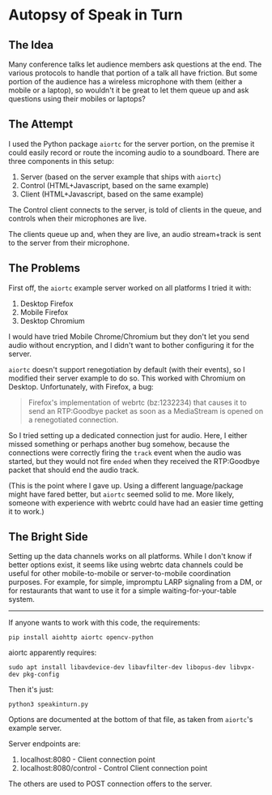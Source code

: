 # Autopsy of Speak in Turn

## The Idea

Many conference talks let audience members ask questions at the end. The various protocols to handle that portion of a talk all have friction. But some portion of the audience has a wireless microphone with them (either a mobile or a laptop), so wouldn't it be great to let them queue up and ask questions using their mobiles or laptops?

## The Attempt

I used the Python package `aiortc` for the server portion, on the premise it could easily record or route the incoming audio to a soundboard. There are three components in this setup:

1. Server (based on the server example that ships with `aiortc`)
2. Control (HTML+Javascript, based on the same example)
3. Client (HTML+Javascript, based on the same example)

The Control client connects to the server, is told of clients in the queue, and controls when their microphones are live.

The clients queue up and, when they are live, an audio stream+track is sent to the server from their microphone.

## The Problems

First off, the `aiortc` example server worked on all platforms I tried it with:

1. Desktop Firefox
2. Mobile Firefox
3. Desktop Chromium

I would have tried Mobile Chrome/Chromium but they don't let you send audio without encryption, and I didn't want to bother configuring it for the server.

`aiortc` doesn't support renegotiation by default (with their events), so I modified their server example to do so. This worked with Chromium on Desktop. Unfortunately, with Firefox, a bug:

> Firefox's implementation of webrtc (bz:1232234) that causes it to send an RTP:Goodbye packet as soon as a MediaStream is opened on a renegotiated connection.

So I tried setting up a dedicated connection just for audio. Here, I either missed something or perhaps another bug somehow, because the connections were correctly firing the `track` event when the audio was started, but they would not fire `ended` when they received the RTP:Goodbye packet that should end the audio track.

(This is the point where I gave up. Using a different language/package might have fared better, but `aiortc` seemed solid to me. More likely, someone with experience with webrtc could have had an easier time getting it to work.)

## The Bright Side

Setting up the data channels works on all platforms. While I don't know if better options exist, it seems like using webrtc data channels could be useful for other mobile-to-mobile or server-to-mobile coordination purposes. For example, for simple, impromptu LARP signaling from a DM, or for restaurants that want to use it for a simple waiting-for-your-table system.

-----

If anyone wants to work with this code, the requirements:

    pip install aiohttp aiortc opencv-python

aiortc apparently requires:

    sudo apt install libavdevice-dev libavfilter-dev libopus-dev libvpx-dev pkg-config

Then it's just:

    python3 speakinturn.py

Options are documented at the bottom of that file, as taken from `aiortc`'s example server.

Server endpoints are:

1. localhost:8080 - Client connection point
2. localhost:8080/control - Control Client connection point

The others are used to POST connection offers to the server.
